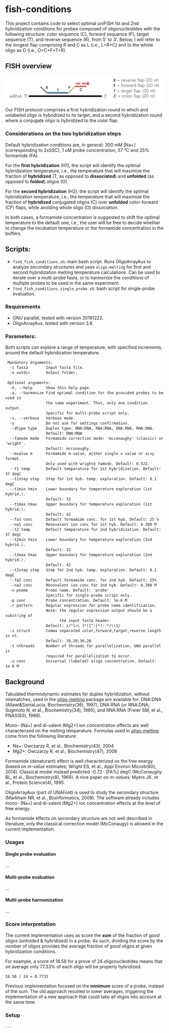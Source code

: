 fish-conditions
===

This project contains code to select optimal uniFISH 1st and 2nd hybridization conditions for probes composed of oligonucleotides with the following structure: color sequence (C), forward sequence (F), target sequence (T), and reverse sequence (R), from 5' to 3'. Below, I will refer to the longest flap comprising R and C as L (i.e., L=R+C) and to the whole oligo as O (i.e., O=C+F+T+R).

## FISH overview

<img src="https://github.com/ggirelli/fish-conditions/blob/master/images/fish.png" alt="octocat" />

Our FISH protocol comprises a first hybridization round in which and unlabeled oligo is hybridized to its target, and a second hybridization round where a conjugate oligo is hybridized to the color flap.

### Considerations on the two hybridization steps

Default hybridization conditions are, in general: 300 mM \[Na+] (corresponding to 2xSSC), 1 uM probe concentration, 37 &deg;C and 25% formamide (FA).

For the **first hybridization** (H1), the script will identify the optimal hybridization temperature, i.e., the temperature that will maximize the fraction of **hybridized** (T, as opposed to **dissociated**) and **unfolded** (as opposed to **folded**) oligos (O).

For the **second hybridization** (H2), the script will identify the optimal hybridization temperature, i.e., the temperature that will maximize the fraction of **hybridized** conjugated oligos (C) over **unfolded** color-forward (CF) flaps, while avoiding whole oligo (O) dissociation.

In both cases, a formamide concentration is suggested to shift the optimal temperature to the default one, i.e., the user will be free to decide whether to change the incubation temperature or the formamide concentration in the buffers.


## Scripts:

- `find_fish_conditions.sh`: main bash script. Runs OligoArrayAux to analyze secondary structures and uses `oligo-melting` for first and second hybridization melting temperature calculations. Can be used to iterate over a multi-probe fasta, or to harmonize the conditions of multiple probes to be used in the same experiment.
- `find_fish_conditions.single_probe.sh`: bash script for single-probe evaluation.

### Requirements

- GNU parallel, tested with version 20161222.
- OligoArrayAux, tested with version 3.8.

### Parameters:

Both scripts can explore a range of temperature, with specified increments, around the default hybridization temperature.

```
 Mandatory arguments:
  -i fasta        Input fasta file.
  -o outdir       Output folder.

 Optional arguments:
  -h, --help      Show this help page.
  -a, --harmonize Find optimal condition for the provided probes to be used in
                  the same experiment. Thus, only one condition output.
                  Specific for multi-probe script only.
  -v, --verbose   Verbose mode.
  -y              Do not ask for settings confirmation.
  --dtype type    Duplex type: DNA:DNA, RNA:RNA, DNA:RNA, RNA:DNA.
                  Default: DNA:RNA
  --famode mode   Formamide correction mode: 'mcconaughy' (classic) or 'wright'.
                  Default: mcconaughy.
  --mvalue m      Formamide m-value, either single x value or xL+y format.
                  Only used with wrighte famode. Default: 0.522.
  --t1 temp       Default temperature for 1st hybridization. Default: 37 degC
  --t1step step   Step for 1st hyb. temp. exploration. Default: 0.1 degC
  --t1min tmin    Lower boundary for temperature exploration (1st hybrid.).
                  Default: 32
  --t1max tmax    Upper boundary for temperature exploration (1st hybrid.).
                  Default: 42
  --fa1 conc      Default formamide conc. for 1st hyb. Default: 25 %
  --na1 conc      Monovalent ion conc for 1st hyb. Default: 0.300 M
  --t2 temp       Default temperature for 2nd hybridization. Default: 37 degC
  --t2min tmin    Lower boundary for temperature exploration (2nd hybrid.).
                  Default: 32
  --t2max tmax    Upper boundary for temperature exploration (2nd hybrid.).
                  Default: 42
  --t2step step   Step for 2nd hyb. temp. exploration. Default: 0.1 degC
  --fa2 conc      Default formamide conc. for 2nd hyb. Default: 25%
  --na2 conc      Monovalent ion conc for 2nd hyb. Default: 0.300 M
  -n pname        Probe name. Default: 'probe'
                  Specific for single-probe script only.
  -p conc         Probe concentration. Default: 1e-6 M
  -r pattern      Regular expression for probe name identification.
                  Note: the regular expression output should be a substring of
                        the input fasta header.
                  Default: s/^[>\ ]*([^:]*):.*/\\1/
  -s struct       Comma separated color,forward,target,reverse length in nt.
                  Default: 20,20,30,20
  -t nthreads     Number of threads for parallelization. GNU parallel is
                  required for parallelization to occur.
  -u conc         Universal (labeled) oligo concentration. Default: 1e-6 M
```

## Background

Tabulated thermodynamic estimates for duplex hybridization, without mismatches, used in the [oligo-melting](http://github.com/ggirelli/oligo-melting/) package are available for: DNA:DNA (Allawi&SantaLucia, Biochemistry(36), 1997), DNA:RNA (or RNA:DNA; Sugimoto N, et al., Biochemistry(34), 1995), and RNA:RNA (Freier SM, et al., PNAS(83), 1986).

Mono- (Na+) and di-valent (Mg2+) ion concentration effects
are well characterized on the melting temperature. Formulas used in [oligo-melting](http://github.com/ggirelli/oligo-melting/) come from the following literature:

* Na+: Owczarzy R, et al., Biochemistry(43), 2004
* Mg2+: Owczarzy R, et al., Biochemistry(47), 2008

Formamide (denaturant) effect is well characterized on the free energy
(based on *m-value* estimates; Wright ES, et al., Appl Environ Microb(80), 2014). Classical model instead predicted -0.72 · [FA%] degC (McConaughy BL, et al., Biochemistry(8), 1969). A nice paper on *m-value*s: Myers JK, et al., Protein Science(4), 1995.

OligoArrayAux (part of UNAFold) is used to study the secondary structure (Markham NR, et al., Bioinformatics, 2008). The software already includes mono- (Na+) and di-valent (Mg2+) ion concentration effects  at the level of free energy.

As formamide effects on secondary structure are not well described in literature, only the classical correction model (McConaugy) is allowed in the current implementation.

### Usages

#### Single probe evaluation

...

#### Multi-probe evaluation

...

#### Multi-probe harmonization

...

### Score interpretation

The current implementation uses as score the **sum** of the fraction of *good* oligos (unfolded & hybridized) in a probe. As such, dividing the score by the number of oligos provides the average fraction of *good* oligos at given hybridization conditions.

For example, a score of 18.56 for a prove of 24 oligonucleotides means that on average only 77.33% of each oligo will be properly hybridized.

```
18.56 / 24 = 0.7733
```

Previous implementation focused on the **minimum** score of a probe, instead of the sum. The old approach resulted in lower averages, triggering the implementation of a new approach that could take all oligos into account at the same time.

### Setup

```
...
```